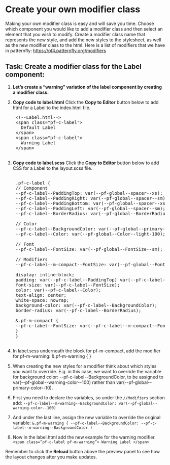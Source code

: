 # Create your own modifier class 
 
Making your own modifier class is easy and will save you time. Choose which component you would like to add a modifier class and then select an element that you wish to modify. Create a modifier class name that represents the new style, and add the new styles to the stylesheet, as well as the new modifier class to the html. Here is a list of modifiers that we have in patternfly: https://pf4.patternfly.org/modifiers

## Task: Create a modifier class for the Label component:
1) <strong>Let’s create a “warning” variation of the label component by creating a modifier class.</strong>

2) <strong>Copy code to label.html</strong> Click the <strong>Copy to Editor</strong> button below to add html for a Label to the index.html file.

    <pre class="file" data-filename="index.html" data-target="replace">
    &lt;!--Label.html--&gt;
    &lt;span class=&quot;pf-c-label&quot;&gt;
      Default Label
    &lt;/span>
    &lt;span class=&quot;pf-c-label&quot;&gt;
      Warning Label
    &lt;/span>
    </pre>

3) <strong>Copy code to label.scss</strong> Click the <strong>Copy to Editor</strong> button below to add CSS for a Label to the layout.scss file.

    <pre class="file" data-filename="myapp.scss" data-target="replace">
    <!--Label.scss-->
    .pf-c-label {
    // Component
    --pf-c-label--PaddingTop: var(--pf-global--spacer--xs);
    --pf-c-label--PaddingRight: var(--pf-global--spacer--sm);
    --pf-c-label--PaddingBottom: var(--pf-global--spacer--xs);
    --pf-c-label--PaddingLeft: var(--pf-global--spacer--sm);
    --pf-c-label--BorderRadius: var(--pf-global--BorderRadius--sm);
    
    // Color
    --pf-c-label--BackgroundColor: var(--pf-global--primary-color--100);
    --pf-c-label--Color: var(--pf-global--Color--light-100);
    
    // Font
    --pf-c-label--FontSize: var(--pf-global--FontSize--sm);
    
    // Modifiers
    --pf-c-label--m-compact--FontSize: var(--pf-global--FontSize--xs);
    
    display: inline-block;
    padding: var(--pf-c-label--PaddingTop) var(--pf-c-label--PaddingRight) var(--pf-c-label--PaddingBottom) var(--pf-c-label--PaddingLeft);
    font-size: var(--pf-c-label--FontSize);
    color: var(--pf-c-label--Color);
    text-align: center;
    white-space: nowrap;
    background-color: var(--pf-c-label--BackgroundColor);
    border-radius: var(--pf-c-label--BorderRadius);
    
    &.pf-m-compact {
    --pf-c-label--FontSize: var(--pf-c-label--m-compact--FontSize);
    }
    }
    </pre>

4) In label.scss underneath the block for pf-m-compact, add the modifier for pf-m-warning: 
&.pf-m-warning { }

5) When creating the new styles for a modifier think about which styles you want to override. E.g. in this case, we want to override the variable for background color: --pf-c-label--BackgroundColor, to be assigned to var(--pf-global--warning-color--100) rather than var(--pf-global--primary-color--10).

6) First you need to declare the variables, so under the `//Modifiers` section add:
`--pf-c-label--m-warning--BackgroundColor: var(--pf-global--warning-color--100)`

7) And under the last line, assign the new variable to override the original variable:
`&.pf-m-warning { --pf-c-label--BackgroundColor: --pf-c-label--m-warning--BackgroundColor )`

8) Now in the label.html add the new example for the warning modifier. 
`<span class=”pf-c-label pf-m-warning”> Warning Label </span>`

Remember to click the <strong>Reload</strong> button above the preview panel to see how the layout changes after you make updates.
